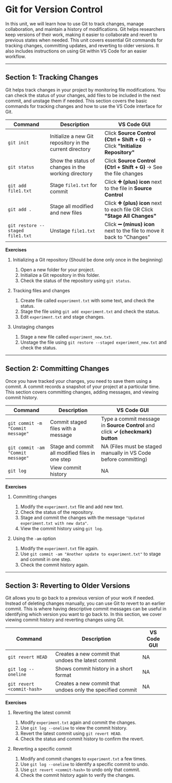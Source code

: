 # Git for Version Control  

In this unit, we will learn how to use Git to track changes, manage collaboration, and maintain a history of modifications. Git helps researchers keep versions of their work, making it easier to collaborate and revert to previous states when needed. This unit covers essential Git commands for tracking changes, committing updates, and reverting to older versions. It also includes instructions on using Git within VS Code for an easier workflow.  

---

## Section 1: Tracking Changes  

Git helps track changes in your project by monitoring file modifications. You can check the status of your changes, add files to be included in the next commit, and unstage them if needed. This section covers the basic commands for tracking changes and how to use the VS Code interface for Git.  

| Command                | Description                                             | VS Code GUI |
|------------------------|---------------------------------------------------------|-------------|
| `git init`            | Initialize a new Git repository in the current directory | Click **Source Control (Ctrl + Shift + G)** → Click **"Initialize Repository"** |
| `git status`          | Show the status of changes in the working directory      | Click **Source Control (Ctrl + Shift + G)** → See the file changes |
| `git add file1.txt`   | Stage `file1.txt` for commit                             | Click **➕ (plus) icon** next to the file in **Source Control** |
| `git add .`          | Stage all modified and new files                         | Click **➕ (plus) icon** next to each file OR Click **"Stage All Changes"** |
| `git restore --staged file1.txt` | Unstage `file1.txt`                                      | Click **➖ (minus) icon** next to the file to move it back to "Changes" |

**Exercises**  

1. Initializing a Git repository (Should be done only once in the beginning)
   1. Open a new folder for your project.  
   2. Initialize a Git repository in this folder.  
   3. Check the status of the repository using `git status`.  

2. Tracking files and changes
   1. Create file called `experiment.txt` with some text, and check the status.  
   2. Stage the file using `git add experiment.txt` and check the status.  
   3. Edit `experiment.txt` and stage changes.

3. Unstaging changes
   1. Stage a new file called `experiment_new.txt`.  
   2. Unstage the file using `git restore --staged experiment_new.txt` and check the status.

---

## Section 2: Committing Changes  

Once you have tracked your changes, you need to save them using a commit. A commit records a snapshot of your project at a particular time. This section covers committing changes, adding messages, and viewing commit history.  

| Command                         | Description                                         | VS Code GUI |
|---------------------------------|-----------------------------------------------------|-------------|
| `git commit -m "Commit message"` | Commit staged files with a message                  | Type a commit message in **Source Control** and click **✓ (checkmark) button** |
| `git commit -am "Commit message"` | Stage and commit all modified files in one step    | NA (Files must be staged manually in VS Code before committing) |
| `git log`                        | View commit history                                | NA |

**Exercises**  

1. Committing changes  
   1. Modify the `experiment.txt` file and add new text.  
   2. Check the status of the repository.  
   3. Stage and commit the changes with the message `"Updated experiment.txt with new data"`.  
   4. View the commit history using `git log`.  

2. Using the `-am` option  
   1. Modify the `experiment.txt` file again.  
   2. Use `git commit -am "Another update to experiment.txt"` to stage and commit in one step.  
   3. Check the commit history again.  

---

## Section 3: Reverting to Older Versions  

Git allows you to go back to a previous version of your work if needed. Instead of deleting changes manually, you can use Git to revert to an earlier commit. This is where having descriptive commit messages can be useful in identifying which version you want to go back to. In this section, we cover viewing commit history and reverting changes using Git.  

| Command                      | Description                                         | VS Code GUI |
|------------------------------|-----------------------------------------------------|-------------|
| `git revert HEAD`            | Creates a new commit that undoes the latest commit | NA |
| `git log --oneline`          | Shows commit history in a short format             | NA |
| `git revert <commit-hash>`   | Creates a new commit that undoes only the specified commit | NA |

**Exercises**  

1. Reverting the latest commit  
   1. Modify `experiment.txt` again and commit the changes.  
   2. Use `git log --oneline` to view the commit history.  
   3. Revert the latest commit using `git revert HEAD`.  
   4. Check the status and commit history to confirm the revert.  

2. Reverting a specific commit  
   1. Modify and commit changes to `experiment.txt` a few times.  
   2. Use `git log --oneline` to identify a specific commit to undo.  
   3. Use `git revert <commit-hash>` to undo only that commit.  
   4. Check the commit history again to verify the changes.  